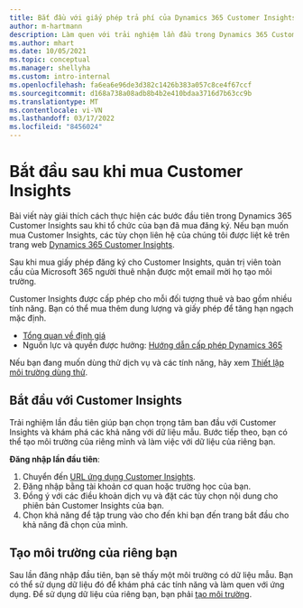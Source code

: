 ```yaml
---
title: Bắt đầu với giấy phép trả phí của Dynamics 365 Customer Insights
author: m-hartmann
description: Làm quen với trải nghiệm lần đầu trong Dynamics 365 Customer Insights và khám phá các tính năng.
ms.author: mhart
ms.date: 10/05/2021
ms.topic: conceptual
ms.manager: shellyha
ms.custom: intro-internal
ms.openlocfilehash: fa6ea6e96de3d382c1426b383a057c8ce4f67ccf
ms.sourcegitcommit: d168a738a08adb8b4b2e410bdaa3716d7b63cc9b
ms.translationtype: MT
ms.contentlocale: vi-VN
ms.lasthandoff: 03/17/2022
ms.locfileid: "8456024"
---
```

# <a name="get-started-after-purchasing-customer-insights"></a>Bắt đầu sau khi mua Customer Insights

Bài viết này giải thích cách thực hiện các bước đầu tiên trong Dynamics 365 Customer Insights sau khi tổ chức của bạn đã mua đăng ký. Nếu bạn muốn mua Customer Insights, các tùy chọn liên hệ của chúng tôi được liệt kê trên trang web [Dynamics 365 Customer Insights](https://dynamics.microsoft.com/ai/customer-insights/). 

Sau khi mua giấy phép đăng ký cho Customer Insights, quản trị viên toàn cầu của Microsoft 365 người thuê nhận được một email mời họ tạo môi trường. 

Customer Insights được cấp phép cho mỗi đối tượng thuê và bao gồm nhiều tính năng. Bạn có thể mua thêm dung lượng và giấy phép để tăng hạn ngạch mặc định. 
- [Tổng quan về định giá](https://dynamics.microsoft.com/ai/customer-insights/pricing/)
- Nguồn lực và quyền được hưởng: [Hướng dẫn cấp phép Dynamics 365](https://go.microsoft.com/fwlink/?LinkId=866544)

Nếu bạn đang muốn dùng thử dịch vụ và các tính năng, hãy xem [Thiết lập môi trường dùng thử](trial-signup.md).

## <a name="start-with-customer-insights"></a>Bắt đầu với Customer Insights

Trải nghiệm lần đầu tiên giúp bạn chọn trọng tâm ban đầu với Customer Insights và khám phá các khả năng với dữ liệu mẫu. Bước tiếp theo, bạn có thể tạo môi trường của riêng mình và làm việc với dữ liệu của riêng bạn.

**Đăng nhập lần đầu tiên**:

1. Chuyển đến [URL ứng dụng Customer Insights](https://home.ci.ai.dynamics.com).
1. Đăng nhập bằng tài khoản cơ quan hoặc trường học của bạn. 
1. Đồng ý với các điều khoản dịch vụ và đặt các tùy chọn nội dung cho phiên bản Customer Insights của bạn.
1. Chọn khả năng để tập trung vào cho đến khi bạn đến trang bắt đầu cho khả năng đã chọn của mình.

## <a name="create-your-own-environment"></a>Tạo môi trường của riêng bạn

Sau lần đăng nhập đầu tiên, bạn sẽ thấy một môi trường có dữ liệu mẫu. Bạn có thể sử dụng dữ liệu đó để khám phá các tính năng và làm quen với ứng dụng. Để sử dụng dữ liệu của riêng bạn, bạn phải [tạo môi trường](/dynamics365/customer-insights/audience-insights/create-environment).
